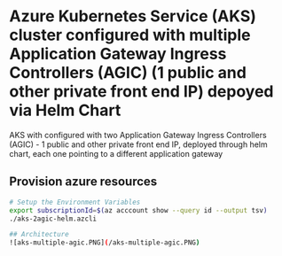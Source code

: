 # Azure Kubernetes Service (AKS) cluster configured with multiple Application Gateway Ingress Controllers (AGIC) (1 public and other private front end IP) depoyed via Helm Chart
AKS with configured with two Application Gateway Ingress Controllers (AGIC) - 1 public and other private front end IP, deployed through helm chart, each one pointing to a different application gateway

## Provision azure resources

```bash
# Setup the Environment Variables
export subscriptionId=$(az acccount show --query id --output tsv)
./aks-2agic-helm.azcli

## Architecture
![aks-multiple-agic.PNG](/aks-multiple-agic.PNG)
